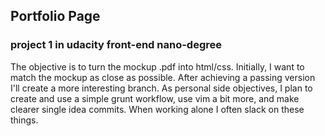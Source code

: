 ## Portfolio Page 
### project 1 in udacity front-end nano-degree
The objective is to turn the mockup .pdf into html/css.
Initially, I want to match the mockup as close as possible. After achieving a passing version I'll create a more interesting branch. As personal side objectives, I plan to create and use a simple grunt workflow, use vim a bit more, and make clearer single idea commits. When working alone I often slack on these things.

